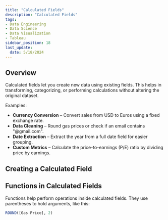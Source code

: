 ```yaml
---
title: "Calculated Fields"
description: "Calculated Fields"
tags: 
- Data Engineering
- Data Science
- Data Visualization
- Tableau
sidebar_position: 18
last_update:
  date: 5/18/2024
---
```



## Overview

Calculated fields let you create new data using existing fields. This helps in transforming, categorizing, or performing calculations without altering the original dataset.  

Examples:

- **Currency Conversion** – Convert sales from USD to Euros using a fixed exchange rate.  
- **Data Cleaning** – Round gas prices or check if an email contains "@gmail.com".  
- **Date Extraction** – Extract the year from a full date field for easier grouping.  
- **Custom Metrics** – Calculate the price-to-earnings (P/E) ratio by dividing price by earnings.  

## Creating a Calculated Field  


## Functions in Calculated Fields  

Functions help perform operations inside calculated fields. They use parentheses to hold arguments, like this:  

```sql
ROUND([Gas Price], 2)
```
